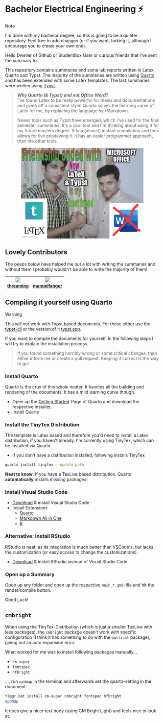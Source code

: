 # Bachelor Electrical Engineering :zap:

> [!NOTE]
> I'm done with my bachelor degree, so this is going to be a quieter repository. Feel free to add changes (or if you want, forking it, although I encourage you to create your own one).

Hello Dweller of Github or StudentBox User or curious friends that I've sent the summary to.

This repository contains summaries and some lab reports written in Latex, Quarto and Typst. The majority of the summaries are written using [Quarto](https://quarto.org/) and has been extended with some Latex templates. The last summaries were written using [Typst](https://typst.app/home/).

> ***Why Quarto (& Typst) and not Office Word?***<br>
> I've found Latex to be really powerful for thesis and documentations and gives off a consistent style! Quarto solves the learning curve of Latex for me, by replacing the language by rMarkdown. 
> 
> Newer tools such as Typst have emerged, which I've used for the final semester summaries. It's a cool tool and I'm thinking about using it for my future masters degree. It has (almost) instant compilation and thus allows for live previewing it. It has an easier programmer approach, than the other tools.

<center>
  <img src="important.jpg" alt="Flowers" width="400">
</center>

## Lovely Contributors

The peeps below have helped me out a lot with writing the summaries and without them I probably wouldn't be able to write the majority of them!

|<img src="https://github.com/threaming.png" width="60px;"/><br /><a href="https://github.com/threaming">threaming</a>|<img src="https://github.com/manuelfanger.png" width="60px;"/><br /><a href="https://github.com/manuelfanger">manuelfanger</a>|
|:-------------------------------------------------------------------------------------------------------------------------:|:----------------------------------------------------------------------------------------------------------------------------:|

## Compiling it yourself using Quarto

> [!WARNING]
> This will not work with Typst based documents. For those either use the [typst-cli](https://github.com/typst/typst) or the version of it [typst.app](https://typst.app/).

If you want to compile the documents for yourself, in the following steps I will try to explain the installation process.

> If you found something horribly wrong or some critical changes, then either inform me or create a pull request. Keeping it correct is the way to go!

### Install Quarto

Quarto is the crux of this whole matter. It handles all the building and rendering of the documents. It has a mild learning curve though.

- Open up the [Getting Started](https://quarto.org/docs/get-started/)-Page of Quarto and download the respective installer.
- Install Quarto

### Install the TinyTex Distribution

The template is Latex based and therefore you'd need to install a Latex distribution, if you haven't already. I'm currently using TinyTex, which can be installed via Quarto.

- If you don't have a distribution installed, following installs TinyTex

```bash
quarto install tinytex --update-path
```

**Neat to know**: If you have a TexLive based distribution, Quarto **automatically** installs missing packages!

### Install Visual Studio Code

- [Download](https://code.visualstudio.com/) & install Visual Studio Code
- Install Extensions
  - [Quarto](https://marketplace.visualstudio.com/items?itemName=quarto.quarto)
  - [Markdown All in One](https://marketplace.visualstudio.com/items?itemName=yzhang.markdown-all-in-one)
  - [R](https://marketplace.visualstudio.com/items?itemName=REditorSupport.r)


### Alternative: Install RStudio

RStudio is neat, as its integration is much better than VSCode's, but lacks the customization (or easy access to change the customizations).

- [Download](https://posit.co/products/open-source/rstudio/) & install RStudio instead of Visual Studio Code

### Open up a Summary

Open up any folder and open up the respective `main_*.qmd`-file and hit the render/compile button.

Good Luck!

## `cmbright`

When using the TinyTex-Distribution (which is just a smaller TexLive with less packages), the `cmbright` package doesn't work with specific configuration (I think it has something to do with the `multicol` package), giving out an auto expansion error.

What worked for me was to install following packages manually...

- `cm-super`
- `fontspec`
- `hfbright`


..., run `updmap` in the terminal and afterwards set the quarto-setting in the document.

```bash
tlmgr.bat install cm-super cmbright fontspec hfbright
updmap
```

It does give a nicer text body (using CM Bright Light) and feels nice to look at.
